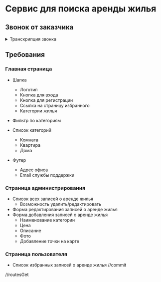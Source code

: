 # Сервис для поиска аренды жилья

## Звонок от заказчика

<details>
<summary>Транскрипция звонка</summary>
<p>
Привет, с вами Анатолий! У меня есть офис по аренде жилья и для увеличения поиска клиентов нужно создать отличный сайт. Мне сказали, что вы отличные специалисты и вам не составит труда создать 
для нас сервис по поиску жилья.

Идея в том, что пользователь сразу может увидеть все доступные варианты жилья и где они находятся на карте.

Ну как вам идея? Вместе мы сможем облегчить поиск жилья! Пока!

</p>
</details>

## Требования

### Главная страница

- Шапка
  - Логотип
  - Кнопка для входа
  - Кнопка для регистрации
  - Ссылка на страницу избранного
  - Категории жилья
- Фильтр по категориям
- Список категорий

  - Комната
  - Квартира
  - Дома

- Футер
  - Адрес офиса
  - Email службы поддержки

### Страница администрирования

- Список всех записей о аренде жилья
  - Возможность удалить/редактировать
- Форма редактирования записей о аренде жилья
- Форма добавления записей о аренде жилья
  - Наименование категории
  - Цена
  - Описание
  - Фото
  - Добавление точки на карте

### Страница пользователя

- Список избранных записей о аренде жилья
  //commit

//routesGet
